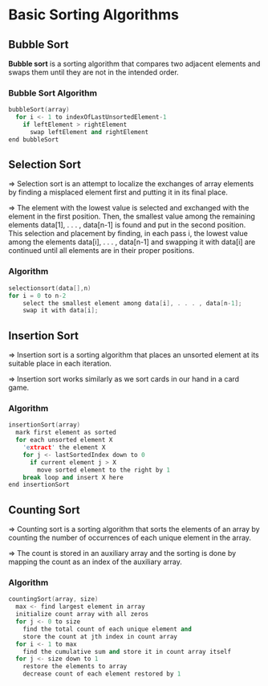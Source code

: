 # Basic Sorting Algorithms

## Bubble Sort

**Bubble sort** is a sorting algorithm that compares two adjacent elements and swaps them until they are not in the intended order.

### Bubble Sort Algorithm

```cpp
bubbleSort(array)
  for i <- 1 to indexOfLastUnsortedElement-1
    if leftElement > rightElement
      swap leftElement and rightElement
end bubbleSort
```

## Selection Sort

⇒ Selection sort is an attempt to localize the exchanges of array elements by finding a misplaced element first and putting it in its final place. 

⇒ The element with the lowest value is selected and exchanged with the element in the first position. Then, the smallest value among the remaining elements data[1], . . . , data[n-1] is found and put in the second position. This selection and placement by finding, in each pass i, the lowest value among the elements data[i], . . . , data[n-1] and swapping it with data[i] are continued until all elements are in their proper positions.

### Algorithm

```cpp
selectionsort(data[],n)
for i = 0 to n-2
	select the smallest element among data[i], . . . , data[n-1];
	swap it with data[i];
```

## Insertion Sort

⇒ Insertion sort is a sorting algorithm that places an unsorted element at its suitable place in each iteration.

⇒ Insertion sort works similarly as we sort cards in our hand in a card game.

### Algorithm

```cpp
insertionSort(array)
  mark first element as sorted
  for each unsorted element X
    'extract' the element X
    for j <- lastSortedIndex down to 0
      if current element j > X
        move sorted element to the right by 1
    break loop and insert X here
end insertionSort
```

## Counting Sort

⇒ Counting sort is a sorting algorithm that sorts the elements of an array by counting the number of occurrences of each unique element in the array. 

⇒ The count is stored in an auxiliary array and the sorting is done by mapping the count as an index of the auxiliary array.

### Algorithm

```cpp
countingSort(array, size)
  max <- find largest element in array
  initialize count array with all zeros
  for j <- 0 to size
    find the total count of each unique element and 
    store the count at jth index in count array
  for i <- 1 to max
    find the cumulative sum and store it in count array itself
  for j <- size down to 1
    restore the elements to array
    decrease count of each element restored by 1
```